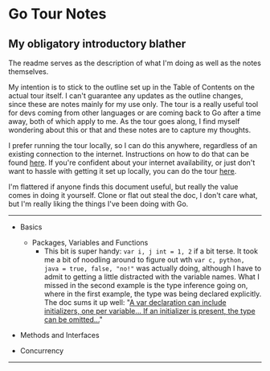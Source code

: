 # Go Tour Notes
## My obligatory introductory blather
The readme serves as the description of what I'm doing as well as the notes themselves.

My intention is to stick to the outline set up in the Table of Contents on the actual
tour itself. I can't guarantee any updates as the outline changes, since these are notes
mainly for my use only. The tour is a really useful tool for devs coming from other
languages or are coming back to Go after a time away, both of which apply to me. As the
tour goes along, I find myself wondering about this or that and these notes are to
capture my thoughts.

I prefer running the tour locally, so I can do this anywhere, regardless of an existing
connection to the internet. Instructions on how to do that can be found [here][1]. If
you're confident about your internet availability, or just don't want to hassle with
getting it set up locally, you can do the tour [here][2]. 

I'm flattered if anyone finds this document useful, but really the value comes in doing
it yourself. Clone or flat out steal the doc, I don't care what, but I'm really liking
the things I've been doing with Go.

---------

- Basics
  - Packages, Variables and Functions
    - This bit is super handy: `var i, j int = 1, 2` if a bit terse. It took me a bit
    of noodling around to figure out wth  `var c, python, java = true, false, "no!"`
    was actually doing, although I have to admit to getting a little distracted with
    the variable names. What I missed in the second example is the type inference 
    going on, where in the first example, the type was being declared explicitly. The 
    doc sums it up well: "[A var declaration can include initializers, one per variable...
    If an initializer is present, the type can be omitted...][3]"
     
- Methods and Interfaces
- Concurrency


---------

[1]: https://github.com/golang/tour
[2]: https://tour.golang.org/
[3]: https://tour.golang.org/basics/9
